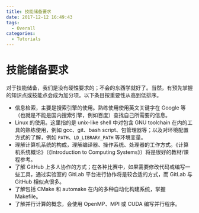 ```yaml
---
title: 技能储备要求
date: 2017-12-12 16:49:43
tags:
  - Overall
categories:
  - Tutorials
---
```


[comment]: # (WIP: 需要加入相关内部与外部资源的链接)

# 技能储备要求

对于技能储备，我们是没有硬性要求的；不会的东西学就好了。当然，有预先掌握的知识点或技能点会成为加分项。以下条目按重要性从高到低排序。

- 信息检索，主要是搜索引擎的使用。熟练使用使用英文关键字在 Google 等（也就是不能是国内搜索引擎，例如百度）查找自己所需要的信息。
- Linux 的使用。这里指的是 unix-like shell 中对包含 GNU toolchain 在内的工具的熟练使用，例如 gcc、git、bash script、包管理器等；以及对环境配置方式的了解，例如 `PATH`、`LD_LIBRARY_PATH` 等环境变量。
- 理解计算机系统的构成，理解编译器、操作系统、处理器的工作方式。《计算机系统概论》（《Introduction to Computing Systems》）将是很好的教材/课程参考。
- 了解 GitHub 上多人协作的方式；在各种比赛中，如果需要修改代码或编写一些工具，通过实验室的 GitLab 平台进行协作将是较合适的方式，而 GitLab 与 GitHub 相似点很多。
- 了解包括 CMake 和 automake 在内的多种自动化构建系统，掌握 Makefile。
- 了解并行计算的概念，会使用 OpenMP、MPI 或 CUDA 编写并行程序。
